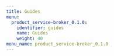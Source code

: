 ```yaml
---
title: Guides
menu:
  product_service-broker_0.1.0:
    identifier: guides
    name: Guides
    weight: 40
menu_name: product_service-broker_0.1.0
---
```


